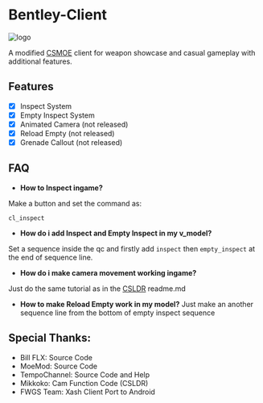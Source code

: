 # Bentley-Client
![logo](https://github.com/chrystal42/Bentley-Client/assets/117550504/5dfea1b9-0e7a-489a-b83d-72eb64f06d87 "logo")

A modified [CSMOE](https://github.com/MoeMod/CSMoE) client for weapon showcase and casual gameplay with additional features.

## Features
* [x] Inspect System
* [x] Empty Inspect System
* [x] Animated Camera (not released)
* [x] Reload Empty (not released)
* [x] Grenade Callout (not released)

## FAQ
- **How to Inspect ingame?**
  
Make a button and set the command as:
```
cl_inspect
```

- **How do i add Inspect and Empty Inspect in my v_model?**
  
Set a sequence inside the qc and firstly add `inspect` then `empty_inspect` at the end of sequence line.

- **How do i make camera movement working ingame?**

Just do the same tutorial as in the [CSLDR](https://github.com/mikkokko/csldr) readme.md

- **How to make Reload Empty work in my model?**
Just make an another sequence line from the bottom of empty inspect sequence

## Special Thanks:
- Bill FLX: Source Code
- MoeMod: Source Code
- TempoChannel: Source Code and Help
- Mikkoko: Cam Function Code (CSLDR)
- FWGS Team: Xash Client Port to Android
